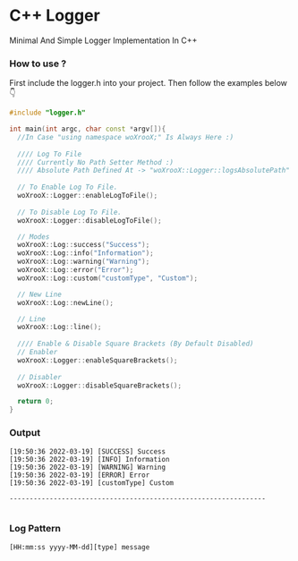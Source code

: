 # C++ Logger
Minimal And Simple Logger Implementation In C++

### How to use ?
First include the logger.h into your project. Then follow the examples below 👇
```C++
#include "logger.h"

int main(int argc, char const *argv[]){
  //In Case "using namespace woXrooX;" Is Always Here :)
  
  //// Log To File
  //// Currently No Path Setter Method :)
  //// Absolute Path Defined At -> "woXrooX::Logger::logsAbsolutePath"
  
  // To Enable Log To File.
  woXrooX::Logger::enableLogToFile();
  
  // To Disable Log To File.
  woXrooX::Logger::disableLogToFile();

  // Modes
  woXrooX::Log::success("Success");
  woXrooX::Log::info("Information");
  woXrooX::Log::warning("Warning");
  woXrooX::Log::error("Error");
  woXrooX::Log::custom("customType", "Custom");

  // New Line
  woXrooX::Log::newLine();

  // Line
  woXrooX::Log::line();
  
  //// Enable & Disable Square Brackets (By Default Disabled)
  // Enabler
  woXrooX::Logger::enableSquareBrackets();
  
  // Disabler
  woXrooX::Logger::disableSquareBrackets();

  return 0;
}
```
### Output
```
[19:50:36 2022-03-19] [SUCCESS] Success
[19:50:36 2022-03-19] [INFO] Information
[19:50:36 2022-03-19] [WARNING] Warning
[19:50:36 2022-03-19] [ERROR] Error
[19:50:36 2022-03-19] [customType] Custom

----------------------------------------------------------------


```
### Log Pattern
```
[HH:mm:ss yyyy-MM-dd][type] message
```
